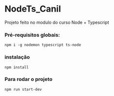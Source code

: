 # NodeTs_Canil

Projeto feito no modulo do curso Node + Typescript

### Pré-requisitos globais:
`npm i -g nodemon typescript ts-node`

### instalação

`npm install`

### Para rodar o projeto

`npm run start-dev`
